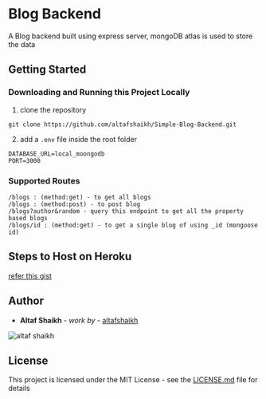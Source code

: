 
# Blog Backend

A Blog backend built using express server, mongoDB atlas is used to store the data 

## Getting Started

### Downloading and Running this Project Locally
1. clone the repository
```
git clone https://github.com/altafshaikh/Simple-Blog-Backend.git
```
2. add a ``.env`` file inside the root folder
```
DATABASE_URL=local_moongodb
PORT=3000
```

### Supported Routes

```
/blogs : (method:get) - to get all blogs 
/blogs : (method:post) - to post blog
/blogs?author&random - query this endpoint to get all the property based blogs
/blogs/id : (method:get) - to get a single blog of using _id (mongoose id)
```

## Steps to Host on Heroku

[refer this gist](https://gist.github.com/ialtafshaikh/8336df5d417109b12c46bd20ccda4e17)


## Author

* **Altaf Shaikh** - *work by* - [altafshaikh](https://github.com/altafshaikh)

![altaf shaikh](https://raw.githubusercontent.com/ialtafshaikh/static-files/master/coollogo_com-327551664.png)


## License

This project is licensed under the MIT License - see the [LICENSE.md](LICENSE.md) file for details
